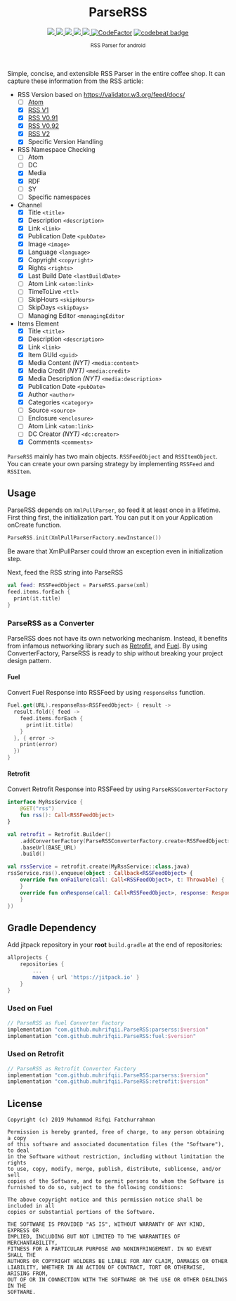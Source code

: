 <p align="center">
  <h1 align="center">ParseRSS</h1>
</p>
<p align="center">
  <a href="https://jitpack.io/#muhrifqii/ParseRSS">
    <img src="https://jitpack.io/v/muhrifqii/ParseRSS.svg" />
  </a>
  <a href="#">
    <img src="https://img.shields.io/badge/kotlin-1.6.10-yellow"/>
  </a>
  <a href="https://travis-ci.org/muhrifqii/ParseRSS">
    <img src="https://travis-ci.org/muhrifqii/ParseRSS.svg?branch=master" />
  </a>
  <a href="https://github.com/muhrifqii/ParseRSS/blob/master/LICENSE">
    <img src="https://img.shields.io/badge/license-MIT-blue" />
  </a>  
  <a href="https://www.codacy.com/gh/muhrifqii/ParseRSS/dashboard?utm_source=github.com&amp;utm_medium=referral&amp;utm_content=muhrifqii/ParseRSS&amp;utm_campaign=Badge_Grade">
    <img src="https://app.codacy.com/project/badge/Grade/78c8325c65d649719dc627c1e803e647"/>
  </a>
  <a href="https://www.codefactor.io/repository/github/muhrifqii/parserss/overview/master"><img src="https://www.codefactor.io/repository/github/muhrifqii/parserss/badge/master" alt="CodeFactor" /></a>
  <a href="https://codebeat.co/projects/github-com-muhrifqii-parserss-master"><img alt="codebeat badge" src="https://codebeat.co/badges/b4cf5384-6139-4256-90c0-fe432ad648a4" /></a>
</p>
<div align="center"><sup>RSS Parser for android<sup></div>
<br/>
<br/>

Simple, concise, and extensible RSS Parser in the entire coffee shop. It can capture these information from the RSS
article:

- RSS Version based on https://validator.w3.org/feed/docs/
  - [ ] [Atom](https://xml2rfc.tools.ietf.org/public/rfc/html/rfc4287.html)
  - [x] [RSS V1](https://validator.w3.org/feed/docs/rss1.html#s5.2)
  - [x] [RSS V0.91](https://www.rssboard.org/rss-specification)
  - [x] [RSS V0.92](https://www.rssboard.org/rss-specification)
  - [x] [RSS V2](https://www.rssboard.org/rss-specification)
  - [x] Specific Version Handling
- RSS Namespace Checking
  - [ ] Atom
  - [ ] DC
  - [x] Media
  - [x] RDF
  - [ ] SY
  - [ ] Specific namespaces
- Channel
  - [x] Title `<title>`
  - [x] Description `<description>`
  - [x] Link `<link>`
  - [x] Publication Date `<pubDate>`
  - [x] Image `<image>`
  - [x] Language `<language>`
  - [x] Copyright `<copyright>`
  - [x] Rights `<rights>`
  - [x] Last Build Date `<lastBuildDate>`
  - [ ] Atom Link `<atom:link>`
  - [ ] TimeToLive `<ttl>`
  - [ ] SkipHours `<skipHours>`
  - [ ] SkipDays `<skipDays>`
  - [ ] Managing Editor `<managingEditor`

- Items Element
  - [x] Title `<title>`
  - [x] Description `<description>`
  - [x] Link `<link>`
  - [x] Item GUId `<guid>`
  - [x] Media Content _(NYT)_ `<media:content>`
  - [x] Media Credit _(NYT)_ `<media:credit>`
  - [x] Media Description _(NYT)_ `<media:description>`
  - [x] Publication Date `<pubDate>`
  - [x] Author `<author>`
  - [x] Categories `<category>`
  - [ ] Source `<source>`
  - [ ] Enclosure `<enclosure>`
  - [ ] Atom Link `<atom:link>`
  - [ ] DC Creator _(NYT)_ `<dc:creator>`
  - [x] Comments `<comments>`

`ParseRSS` mainly has two main objects. `RSSFeedObject` and `RSSItemObject`. You can create your own parsing strategy by
implementing `RSSFeed` and `RSSItem`.

## Usage

ParseRSS depends on `XmlPullParser`, so feed it at least once in a lifetime. First thing first, the initialization part.
You can put it on your Application onCreate function.

```kotlin
ParseRSS.init(XmlPullParserFactory.newInstance())
```

Be aware that XmlPullParser could throw an exception even in initialization step.

Next, feed the RSS string into ParseRSS

```kotlin
val feed: RSSFeedObject = ParseRSS.parse(xml)
feed.items.forEach {
  print(it.title)
}
```

### ParseRSS as a Converter

ParseRSS does not have its own networking mechanism. Instead, it benefits from infamous networking library such as
[Retrofit](https://square.github.io/retrofit/), and [Fuel](https://github.com/kittinunf/fuel). By using
ConverterFactory, ParseRSS is ready to ship without breaking your project design pattern.

#### Fuel

Convert Fuel Response into RSSFeed by using `responseRss` function.

```kotlin
Fuel.get(URL).responseRss<RSSFeedObject> { result ->
  result.fold({ feed ->
    feed.items.forEach {
      print(it.title)
    }
  }, { error ->
    print(error)
  })
}
```

#### Retrofit

Convert Retrofit Response into RSSFeed by using `ParseRSSConverterFactory`

```kotlin
interface MyRssService {
    @GET("rss")
    fun rss(): Call<RSSFeedObject>
}
```

```kotlin
val retrofit = Retrofit.Builder()
    .addConverterFactory(ParseRSSConverterFactory.create<RSSFeedObject>())
    .baseUrl(BASE_URL)
    .build()

val rssService = retrofit.create(MyRssService::class.java)
rssService.rss().enqueue(object : Callback<RSSFeedObject> {
    override fun onFailure(call: Call<RSSFeedObject>, t: Throwable) {
    }
    override fun onResponse(call: Call<RSSFeedObject>, response: Response<RSSFeedObject>) {
    }
})
```

## Gradle Dependency

Add jitpack repository in your **root** `build.gradle` at the end of repositories:

```gradle
allprojects {
    repositories {
        ...
        maven { url 'https://jitpack.io' }
    }
}
```

### Used on Fuel

```gradle
// ParseRSS as Fuel Converter Factory
implementation "com.github.muhrifqii.ParseRSS:parserss:$version"
implementation "com.github.muhrifqii.ParseRSS:fuel:$version"
```

### Used on Retrofit

```gradle
// ParseRSS as Retrofit Converter Factory
implementation "com.github.muhrifqii.ParseRSS:parserss:$version"
implementation "com.github.muhrifqii.ParseRSS:retrofit:$version"
```

## License

```text
Copyright (c) 2019 Muhammad Rifqi Fatchurrahman

Permission is hereby granted, free of charge, to any person obtaining a copy
of this software and associated documentation files (the "Software"), to deal
in the Software without restriction, including without limitation the rights
to use, copy, modify, merge, publish, distribute, sublicense, and/or sell
copies of the Software, and to permit persons to whom the Software is
furnished to do so, subject to the following conditions:

The above copyright notice and this permission notice shall be included in all
copies or substantial portions of the Software.

THE SOFTWARE IS PROVIDED "AS IS", WITHOUT WARRANTY OF ANY KIND, EXPRESS OR
IMPLIED, INCLUDING BUT NOT LIMITED TO THE WARRANTIES OF MERCHANTABILITY,
FITNESS FOR A PARTICULAR PURPOSE AND NONINFRINGEMENT. IN NO EVENT SHALL THE
AUTHORS OR COPYRIGHT HOLDERS BE LIABLE FOR ANY CLAIM, DAMAGES OR OTHER
LIABILITY, WHETHER IN AN ACTION OF CONTRACT, TORT OR OTHERWISE, ARISING FROM,
OUT OF OR IN CONNECTION WITH THE SOFTWARE OR THE USE OR OTHER DEALINGS IN THE
SOFTWARE.
```
